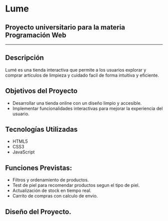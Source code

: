 # Lume
## Proyecto universitario para la materia **Programación Web**
---
## Descripción
Lumé es una tienda interactiva que permite a los usuarios explorar y comprar articulos de limpieza y cuidado facil de forma intuitiva y eficiente.

## Objetivos del Proyecto
- Desarrollar una tienda online con un diseño limpio y accesible.
- Implementar funcionalidades interactivas para mejorar la experiencia del usuario.

## Tecnologías Utilizadas
- HTML5
- CSS3
- JavaScript

## Funciones Previstas: 
- Filtros y ordenamiento de productos.
- Test de piel para recomendar productos segun el tipo de piel.
- Actualización de stock en tiempo real.
- Carrito de compras con calculo de envio.

## Diseño del Proyecto.
